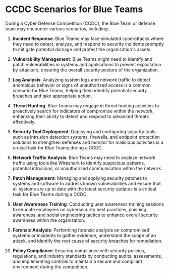 
# CCDC Scenarios for Blue Teams

During a Cyber Defense Competition (CCDC), the Blue Team or defense team may encounter various scenarios, including:

1. **Incident Response**: Blue Teams may face simulated cyberattacks where they need to detect, analyze, and respond to security incidents promptly to mitigate potential damage and protect the organization's assets.

2. **Vulnerability Management**: Blue Teams might need to identify and patch vulnerabilities in systems and applications to prevent exploitation by attackers, ensuring the overall security posture of the organization.

3. **Log Analysis**: Analyzing system logs and network traffic to detect anomalous behavior or signs of unauthorized access is a common scenario for Blue Teams, helping them identify potential security breaches and take appropriate action.

4. **Threat Hunting**: Blue Teams may engage in threat hunting activities to proactively search for indicators of compromise within the network, enhancing their ability to detect and respond to advanced threats effectively.

5. **Security Tool Deployment**: Deploying and configuring security tools such as intrusion detection systems, firewalls, and endpoint protection solutions to strengthen defenses and monitor for malicious activities is a crucial task for Blue Teams during a CCDC.

6. **Network Traffic Analysis**: Blue Teams may need to analyze network traffic using tools like Wireshark to identify suspicious patterns, potential intrusions, or unauthorized communication within the network.

7. **Patch Management**: Managing and applying security patches to systems and software to address known vulnerabilities and ensure that all systems are up to date with the latest security updates is a critical task for Blue Teams during a CCDC.

8. **User Awareness Training**: Conducting user awareness training sessions to educate employees on cybersecurity best practices, phishing awareness, and social engineering tactics to enhance overall security awareness within the organization.

9. **Forensic Analysis**: Performing forensic analysis on compromised systems or incidents to gather evidence, understand the scope of an attack, and identify the root cause of security breaches for remediation.

10. **Policy Compliance**: Ensuring compliance with security policies, regulations, and industry standards by conducting audits, assessments, and implementing controls to maintain a secure and compliant environment during the competition.

